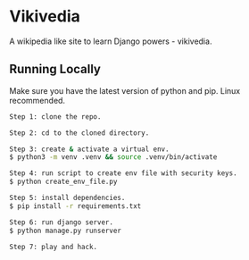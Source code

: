 # Vikivedia

A wikipedia like site to learn Django powers - vikivedia.

## Running Locally

Make sure you have the latest version of python and pip. Linux recommended.

```bash
Step 1: clone the repo.

Step 2: cd to the cloned directory.

Step 3: create & activate a virtual env.
$ python3 -m venv .venv && source .venv/bin/activate

Step 4: run script to create env file with security keys.
$ python create_env_file.py

Step 5: install dependencies.
$ pip install -r requirements.txt

Step 6: run django server.
$ python manage.py runserver

Step 7: play and hack.
```
